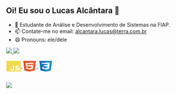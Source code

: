 ## Oi! Eu sou o Lucas Alcântara 👋

- 🌱 Estudante de Análise e Desenvolvimento de Sistemas na FIAP.
- 📫 Contate-me no email: alcantara.lucas@terra.com.br
- 😄 Pronouns: ele/dele

 <div>
  <a href="https://github.com/LuAlcantara">
  <img height="150em" src="https://github-readme-stats.vercel.app/api?username=LuAlcantara&show_icons=true&theme=dark&include_all_commits=true&count_private=true"/>
  <img height="150em" src="https://github-readme-stats.vercel.app/api/top-langs/?username=LuAlcantara&layout=compact&langs_count=7&theme=dark"/>
</div>
  
<div style="display: inline_block"><br>
  <img align="center" alt="Rafa-Js" height="30" width="40" src="https://raw.githubusercontent.com/devicons/devicon/master/icons/javascript/javascript-plain.svg">
    <img align="center" alt="Rafa-HTML" height="30" width="40" src="https://raw.githubusercontent.com/devicons/devicon/master/icons/html5/html5-original.svg">
     <img align="center" alt="Rafa-CSS" height="30" width="40" src="https://raw.githubusercontent.com/devicons/devicon/master/icons/css3/css3-original.svg">
    
  ##
<div> 
  <a href="https://www.linkedin.com/in/lucas-o-alcantara/" target="_blank"><img src="https://img.shields.io/badge/-LinkedIn-%230077B5?style=for-the-badge&logo=linkedin&logoColor=white" target="_blank"></a>
